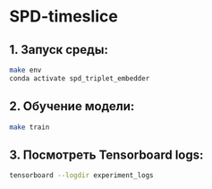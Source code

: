 # SPD-timeslice
## 1. Запуск среды:
```bash
make env
conda activate spd_triplet_embedder
```
## 2. Обучение модели:
```bash
make train
```
## 3. Посмотреть Tensorboard logs:
```bash
tensorboard --logdir experiment_logs
```
